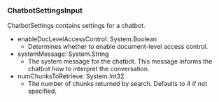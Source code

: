 ### ChatbotSettingsInput
ChatbotSettings contains settings for a chatbot.

- enableDocLevelAccessControl: System.Boolean
  - Determines whether to enable document-level access control.
- systemMessage: System.String
  - The system message for the chatbot. This message informs the chatbot how to
 interpret the conversation.
- numChunksToRetrieve: System.Int32
  - The number of chunks returned by search. Defaults to 4 if not specified.
